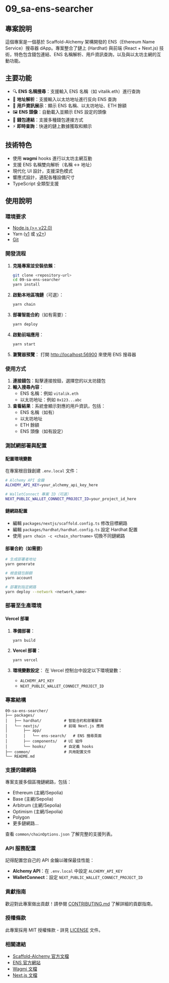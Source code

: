 # 09_sa-ens-searcher

## 專案說明
這個專案是一個基於 Scaffold-Alchemy 架構開發的 ENS（Ethereum Name Service）搜尋器 dApp。專案整合了鏈上 (Hardhat) 與前端 (React + Next.js) 技術，特色包含錢包連結、ENS 名稱解析、用戶資訊查詢，以及與以太坊主網的互動功能。

## 主要功能
- 🔍 **ENS 名稱搜尋**：支援輸入 ENS 名稱（如 vitalik.eth）進行查詢
- 📍 **地址解析**：支援輸入以太坊地址進行反向 ENS 查詢
- 👤 **用戶資訊展示**：顯示 ENS 名稱、以太坊地址、ETH 餘額
- 🖼️ **ENS 頭像**：自動載入並顯示 ENS 設定的頭像
- 🔗 **錢包連結**：支援多種錢包連接方式
- ⚡ **即時查詢**：快速的鏈上數據獲取和顯示

## 技術特色
- 使用 **wagmi** hooks 進行以太坊主網互動
- 支援 ENS 名稱雙向解析（名稱 ↔ 地址）
- 現代化 UI 設計，支援深色模式
- 響應式設計，適配各種設備尺寸
- TypeScript 全類型支援

## 使用說明

### 環境要求
- [Node.js (>= v22.0)](https://nodejs.org/en/download/)
- Yarn ([v1](https://classic.yarnpkg.com/en/docs/install/) 或 [v2+](https://yarnpkg.com/getting-started/install))
- [Git](https://git-scm.com/downloads)

### 開發流程

1. **克隆專案並安裝依賴**：
   ```bash
   git clone <repository-url>
   cd 09-sa-ens-searcher
   yarn install
   ```

2. **啟動本地區塊鏈**（可選）：
   ```bash
   yarn chain
   ```

3. **部署智能合約**（如有需要）：
   ```bash
   yarn deploy
   ```

4. **啟動前端應用**：
   ```bash
   yarn start
   ```

5. **瀏覽器預覽**：
   打開 [http://localhost:56900](http://localhost:56900) 來使用 ENS 搜尋器

### 使用方式
1. **連接錢包**：點擊連接按鈕，選擇您的以太坊錢包
2. **輸入搜尋內容**：
   - ENS 名稱：例如 `vitalik.eth`
   - 以太坊地址：例如 `0x123...abc`
3. **查看結果**：系統會顯示對應的用戶資訊，包括：
   - ENS 名稱（如有）
   - 以太坊地址
   - ETH 餘額
   - ENS 頭像（如有設定）

### 測試網部署與配置

#### 配置環境變數
在專案根目錄創建 `.env.local` 文件：
```bash
# Alchemy API 金鑰
ALCHEMY_API_KEY=your_alchemy_api_key_here

# WalletConnect 專案 ID（可選）
NEXT_PUBLIC_WALLET_CONNECT_PROJECT_ID=your_project_id_here
```

#### 鏈網路配置
- 編輯 `packages/nextjs/scaffold.config.ts` 修改目標網路
- 編輯 `packages/hardhat/hardhat.config.ts` 設定 Hardhat 配置
- 使用 `yarn chain -c <chain_shortname>` 切換不同鏈網路

#### 部署合約（如需要）
```bash
# 生成部署者地址
yarn generate

# 檢查錢包餘額
yarn account

# 部署到指定網路
yarn deploy --network <network_name>
```

### 部署至生產環境

#### Vercel 部署
1. **準備部署**：
   ```bash
   yarn build
   ```

2. **Vercel 部署**：
   ```bash
   yarn vercel
   ```

3. **環境變數設定**：
   在 Vercel 控制台中設定以下環境變數：
   - `ALCHEMY_API_KEY`
   - `NEXT_PUBLIC_WALLET_CONNECT_PROJECT_ID`

### 專案結構
```
09-sa-ens-searcher/
├── packages/
│   ├── hardhat/          # 智能合約和部署腳本
│   └── nextjs/           # 前端 Next.js 應用
│       ├── app/
│       │   └── ens-search/   # ENS 搜尋頁面
│       ├── components/   # UI 組件
│       └── hooks/        # 自定義 hooks
├── common/               # 共用配置文件
└── README.md
```

### 支援的鏈網路
專案支援多個區塊鏈網路，包括：
- Ethereum (主網/Sepolia)
- Base (主網/Sepolia)
- Arbitrum (主網/Sepolia)
- Optimism (主網/Sepolia)
- Polygon
- 更多鏈網路...

查看 `common/chainOptions.json` 了解完整的支援列表。

### API 服務配置
記得配置您自己的 API 金鑰以確保最佳性能：
- **Alchemy API**：在 `.env.local` 中設定 `ALCHEMY_API_KEY`
- **WalletConnect**：設定 `NEXT_PUBLIC_WALLET_CONNECT_PROJECT_ID`

### 貢獻指南
歡迎對此專案做出貢獻！請參閱 [CONTRIBUTING.md](CONTRIBUTING.md) 了解詳細的貢獻指南。

### 授權條款
此專案採用 MIT 授權條款 - 詳見 [LICENSE](LICENSE) 文件。

### 相關連結
- [Scaffold-Alchemy 官方文檔](https://docs.alchemy.com/docs/scaffold-alchemy)
- [ENS 官方網站](https://ens.domains/)
- [Wagmi 文檔](https://wagmi.sh/)
- [Next.js 文檔](https://nextjs.org/docs)
